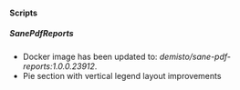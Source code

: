 
#### Scripts
##### SanePdfReports
- Docker image has been updated to: *demisto/sane-pdf-reports:1.0.0.23912*.
- Pie section with vertical legend layout improvements
